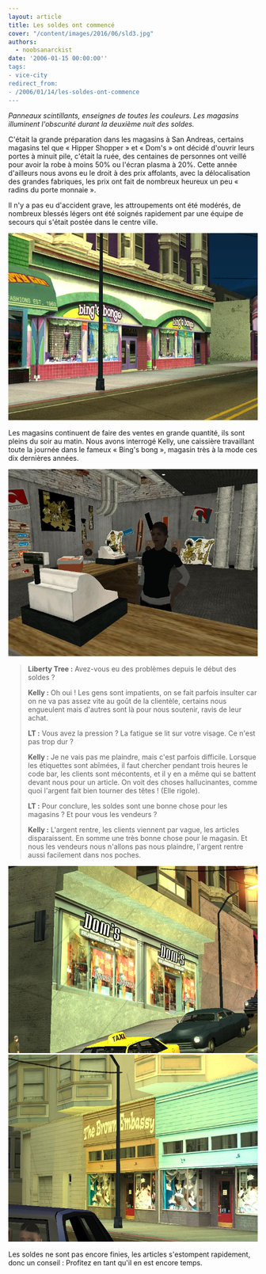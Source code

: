 ```yaml
---
layout: article
title: Les soldes ont commencé
cover: "/content/images/2016/06/sld3.jpg"
authors:
  - noobsanarckist
date: '2006-01-15 00:00:00''
tags:
- vice-city
redirect_from:
- /2006/01/14/les-soldes-ont-commence
---
```


_Panneaux scintillants, enseignes de toutes les couleurs. Les magasins illuminent l'obscurité durant la deuxième nuit des soldes._

C'était la grande préparation dans les magasins à San Andreas, certains magasins tel que « Hipper Shopper » et « Dom's » ont décidé d'ouvrir leurs portes à minuit pile, c'était la ruée, des centaines de personnes ont veillé pour avoir la robe à moins 50% ou l'écran plasma à 20%. Cette année d'ailleurs nous avons eu le droit à des prix affolants, avec la délocalisation des grandes fabriques, les prix ont fait de nombreux heureux un peu « radins du porte monnaie ».

Il n'y a pas eu d'accident grave, les attroupements ont été modérés, de nombreux blessés légers ont été soignés rapidement par une équipe de secours qui s'était postée dans le centre ville.

![](/content/images/2005/01/sld2.jpg)

Les magasins continuent de faire des ventes en grande quantité, ils sont pleins du soir au matin. Nous avons interrogé Kelly, une caissière travaillant toute la journée dans le fameux « Bing's bong », magasin très à la mode ces dix dernières années.

![](/content/images/2005/01/sld5.jpg)

> **Liberty Tree :** Avez-vous eu des problèmes depuis le début des soldes ?
> 
> **Kelly :** Oh oui ! Les gens sont impatients, on se fait parfois insulter car on ne va pas assez vite au goût de la clientèle, certains nous engueulent mais d'autres sont là pour nous soutenir, ravis de leur achat.
> 
> **LT :** Vous avez la pression ? La fatigue se lit sur votre visage. Ce n'est pas trop dur ?
> 
> **Kelly :** Je ne vais pas me plaindre, mais c'est parfois difficile. Lorsque les étiquettes sont abîmées, il faut chercher pendant trois heures le code bar, les clients sont mécontents, et il y en a même qui se battent devant nous pour un article. On voit des choses hallucinantes, comme quoi l'argent fait bien tourner des têtes ! (Elle rigole).
> 
> **LT :** Pour conclure, les soldes sont une bonne chose pour les magasins ? Et pour vous les vendeurs ?
> 
> **Kelly :** L'argent rentre, les clients viennent par vague, les articles disparaissent. En somme une très bonne chose pour le magasin. Et nous les vendeurs nous n'allons pas nous plaindre, l'argent rentre aussi facilement dans nos poches.

![](/content/images/2005/01/sld4.jpg)
![](/content/images/2005/01/sld1.jpg)

Les soldes ne sont pas encore finies, les articles s'estompent rapidement, donc un conseil : Profitez en tant qu'il en est encore temps.